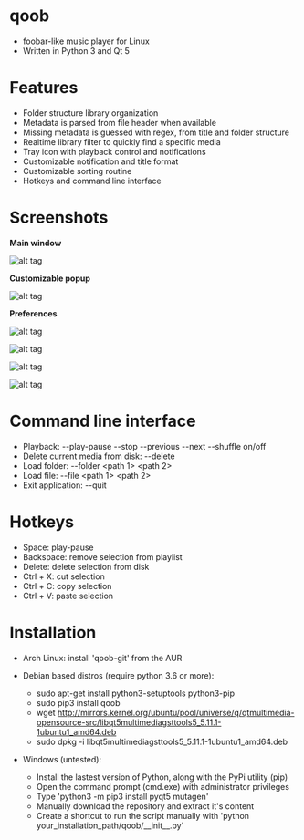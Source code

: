 # qoob
- foobar-like music player for Linux
- Written in Python 3 and Qt 5

# Features
- Folder structure library organization
- Metadata is parsed from file header when available
- Missing metadata is guessed with regex, from title and folder structure
- Realtime library filter to quickly find a specific media
- Tray icon with playback control and notifications
- Customizable notification and title format
- Customizable sorting routine
- Hotkeys and command line interface

# Screenshots
**Main window**

![alt tag](https://gitlab.com/william.belanger/qoob/raw/master/screenshots/player.png)


**Customizable popup**

![alt tag](https://gitlab.com/william.belanger/qoob/raw/master/screenshots/popup.png)


**Preferences**

![alt tag](https://gitlab.com/william.belanger/qoob/raw/master/screenshots/preferences_general.png)


![alt tag](https://gitlab.com/william.belanger/qoob/raw/master/screenshots/preferences_db.png)


![alt tag](https://gitlab.com/william.belanger/qoob/raw/master/screenshots/preferences_viewer.png)


![alt tag](https://gitlab.com/william.belanger/qoob/raw/master/screenshots/preferences_popup.png)


# Command line interface
- Playback: --play-pause --stop --previous --next --shuffle on/off
- Delete current media from disk: --delete
- Load folder: --folder \<path 1\> \<path 2\>
- Load file: --file \<path 1\> \<path 2\>
- Exit application: --quit

# Hotkeys
- Space: play-pause
- Backspace: remove selection from playlist
- Delete: delete selection from disk
- Ctrl + X: cut selection
- Ctrl + C: copy selection
- Ctrl + V: paste selection

# Installation
- Arch Linux: install 'qoob-git' from the AUR
- Debian based distros (require python 3.6 or more):
    - sudo apt-get install python3-setuptools python3-pip
    - sudo pip3 install qoob
    - wget http://mirrors.kernel.org/ubuntu/pool/universe/q/qtmultimedia-opensource-src/libqt5multimediagsttools5_5.11.1-1ubuntu1_amd64.deb
    - sudo dpkg -i libqt5multimediagsttools5_5.11.1-1ubuntu1_amd64.deb

- Windows (untested):
    - Install the lastest version of Python, along with the PyPi utility (pip)
    - Open the command prompt (cmd.exe) with administrator privileges
    - Type 'python3 -m pip3 install pyqt5 mutagen'
    - Manually download the repository and extract it's content
    - Create a shortcut to run the script manually with 'python your_installation_path/qoob/\_\_init\_\_.py'
